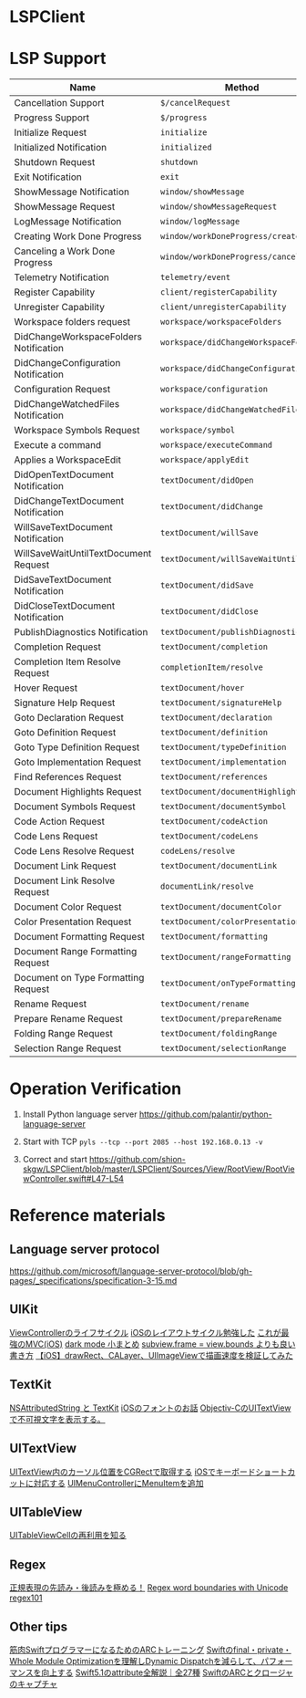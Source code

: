 # LSPClient

# LSP Support
| Name | Method | Support |
| --- | --- | :-: |
| Cancellation Support | `$/cancelRequest` | ○ |
| Progress Support | `$/progress` | - |
| Initialize Request | `initialize` | ○ |
| Initialized Notification | `initialized` | ○ |
| Shutdown Request | `shutdown` | ○ |
| Exit Notification | `exit` | ○ |
| ShowMessage Notification | `window/showMessage` | ○ |
| ShowMessage Request | `window/showMessageRequest` | ○ |
| LogMessage Notification | `window/logMessage` | ○ |
| Creating Work Done Progress | `window/workDoneProgress/create` | - |
| Canceling a Work Done Progress | `window/workDoneProgress/cancel` | - |
| Telemetry Notification | `telemetry/event` | - |
| Register Capability | `client/registerCapability` | - |
| Unregister Capability | `client/unregisterCapability` | - |
| Workspace folders request | `workspace/workspaceFolders` | - |
| DidChangeWorkspaceFolders Notification | `workspace/didChangeWorkspaceFolders` | - |
| DidChangeConfiguration Notification | `workspace/didChangeConfiguration` | ○ |
| Configuration Request | `workspace/configuration` | - |
| DidChangeWatchedFiles Notification | `workspace/didChangeWatchedFiles` | ○ |
| Workspace Symbols Request | `workspace/symbol` | ○ |
| Execute a command | `workspace/executeCommand` | ○ |
| Applies a WorkspaceEdit | `workspace/applyEdit` | ○ |
| DidOpenTextDocument Notification | `textDocument/didOpen` | ○ |
| DidChangeTextDocument Notification | `textDocument/didChange` | ○ |
| WillSaveTextDocument Notification | `textDocument/willSave` | - |
| WillSaveWaitUntilTextDocument Request | `textDocument/willSaveWaitUntil` | - |
| DidSaveTextDocument Notification | `textDocument/didSave` | ○ |
| DidCloseTextDocument Notification | `textDocument/didClose` | ○ |
| PublishDiagnostics Notification | `textDocument/publishDiagnostics` | ○ |
| Completion Request | `textDocument/completion` | ○ |
| Completion Item Resolve Request | `completionItem/resolve` | ○ |
| Hover Request | `textDocument/hover` | ○ |
| Signature Help Request | `textDocument/signatureHelp` | - |
| Goto Declaration Request | `textDocument/declaration` | - |
| Goto Definition Request | `textDocument/definition` | ○ |
| Goto Type Definition Request | `textDocument/typeDefinition` | ○ |
| Goto Implementation Request | `textDocument/implementation` | ○ |
| Find References Request | `textDocument/references` | ○ |
| Document Highlights Request | `textDocument/documentHighlight` | ○ |
| Document Symbols Request | `textDocument/documentSymbol` | ○ |
| Code Action Request | `textDocument/codeAction` | ○ |
| Code Lens Request | `textDocument/codeLens` | - |
| Code Lens Resolve Request | `codeLens/resolve` | - |
| Document Link Request | `textDocument/documentLink` | - |
| Document Link Resolve Request | `documentLink/resolve` | - |
| Document Color Request | `textDocument/documentColor` | - |
| Color Presentation Request | `textDocument/colorPresentation` | - |
| Document Formatting Request | `textDocument/formatting` | - |
| Document Range Formatting Request | `textDocument/rangeFormatting` | ○ |
| Document on Type Formatting Request | `textDocument/onTypeFormatting` | - |
| Rename Request | `textDocument/rename` | ○ |
| Prepare Rename Request | `textDocument/prepareRename` | - |
| Folding Range Request | `textDocument/foldingRange` | - |
| Selection Range Request | `textDocument/selectionRange` | - |

# Operation Verification
1. Install Python language server
https://github.com/palantir/python-language-server

2. Start with TCP
`pyls --tcp --port 2085 --host 192.168.0.13 -v`

3. Correct and start
https://github.com/shion-skgw/LSPClient/blob/master/LSPClient/Sources/View/RootView/RootViewController.swift#L47-L54

# Reference materials
## Language server protocol
https://github.com/microsoft/language-server-protocol/blob/gh-pages/_specifications/specification-3-15.md

## UIKit
[ViewControllerのライフサイクル](https://shiba1014.medium.com/viewcontrollerのライフサイクル-37151427bda5)
[iOSのレイアウトサイクル勉強した](http://thunder-runner.hatenablog.com/entry/2018/06/10/215714)
[これが最強のMVC(iOS)](https://qiita.com/koitaro/items/b3a924245fd72f22871a)
[dark mode 小まとめ](https://qiita.com/nagisawks/items/21048f32e9f0afd070e3)
[subview.frame = view.bounds よりも良い書き方](https://qiita.com/mishimay/items/e9ecf3f352aad4433c24)
[【iOS】drawRect、CALayer、UIImageViewで描画速度を検証してみた](https://qiita.com/marty-suzuki/items/a28269ee39b6e0ec0830)

## TextKit
[NSAttributedString と TextKit](https://azu.github.io/slide/OCStudy/2013_November/nsattributedstring.html)
[iOSのフォントのお話](http://akisute.com/2016/09/ios.html)
[Objectiv-CのUITextViewで不可視文字を表示する。](https://www.paveway.info/entry/2019/01/06/objc_invisiblechar)

## UITextView
[UITextView内のカーソル位置をCGRectで取得する](https://h3poteto.hatenablog.com/entry/2015/07/03/000034)
[iOSでキーボードショートカットに対応する](https://qiita.com/kowloon/items/ceb03e6c288b31e24f79)
[UIMenuControllerにMenuItemを追加](http://faboplatform.github.io/SwiftDocs/1.uikit/033_uimenucontroller/)

## UITableView
[UITableViewCellの再利用を知る](https://shiba1014.medium.com/uitableviewcellの再利用を知る-24f00d68f17d)

## Regex
[正規表現の先読み・後読みを極める！](https://abicky.net/2010/05/30/135112/)
[Regex word boundaries with Unicode](https://shiba1014.medium.com/regex-word-boundaries-with-unicode-207794f6e7ed)
[regex101](https://regex101.com)

## Other tips
[筋肉SwiftプログラマーになるためのARCトレーニング](https://qiita.com/haranicle/items/184d5165353063fcc7c6)
[Swiftのfinal・private・Whole Module Optimizationを理解しDynamic Dispatchを減らして、パフォーマンスを向上する](https://qiita.com/mono0926/items/f5f271b7d2bde68207b2)
[Swift5.1のattribute全解説｜全27種](https://qiita.com/shtnkgm/items/2cba98b545c913d990bc)
[SwiftのARCとクロージャのキャプチャ](https://scior.hatenablog.com/entry/2018/12/24/132704)

